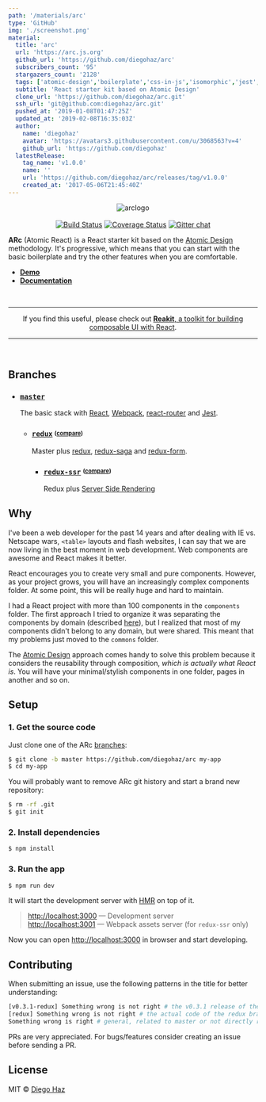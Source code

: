 ```yaml
---
path: '/materials/arc'
type: 'GitHub'
img: './screenshot.png'
material:
  title: 'arc'
  url: 'https://arc.js.org'
  github_url: 'https://github.com/diegohaz/arc'
  subscribers_count: '95'
  stargazers_count: '2128'
  tags: ['atomic-design','boilerplate','css-in-js','isomorphic','jest','react','react-router','redux','redux-saga','starter-kit','storybook','styled-components','universal']
  subtitle: 'React starter kit based on Atomic Design'
  clone_url: 'https://github.com/diegohaz/arc.git'
  ssh_url: 'git@github.com:diegohaz/arc.git'
  pushed_at: '2019-01-08T01:47:25Z'
  updated_at: '2019-02-08T16:35:03Z'
  author:
    name: 'diegohaz'
    avatar: 'https://avatars3.githubusercontent.com/u/3068563?v=4'
    github_url: 'https://github.com/diegohaz'
  latestRelease:
    tag_name: 'v1.0.0'
    name: ''
    url: 'https://github.com/diegohaz/arc/releases/tag/v1.0.0'
    created_at: '2017-05-06T21:45:40Z'
---
```

<p align='center'>
  <img alt='arclogo' src='https://cloud.githubusercontent.com/assets/3068563/23199029/55e9d55a-f8aa-11e6-91a2-74b82db3813c.png'><br><br>
  <a href='https://travis-ci.org/diegohaz/arc'><img src='https://img.shields.io/travis/diegohaz/arc/master.svg?style=flat-square' alt='Build Status' /></a>
  <a href='https://codecov.io/gh/diegohaz/arc'><img src='https://img.shields.io/codecov/c/github/diegohaz/arc.svg?style=flat-square' alt='Coverage Status' /></a>
  <a href='https://gitter.im/diegohaz/arc'><img src='https://img.shields.io/badge/chat-on%20gitter-1dce73.svg?style=flat-square' alt='Gitter chat' /></a>
</p>

**ARc** (Atomic React) is a React starter kit based on the [Atomic Design](http://bradfrost.com/blog/post/atomic-web-design/) methodology. It's progressive, which means that you can start with the basic boilerplate and try the other features when you are comfortable.

- **[Demo](https://arc.js.org)**
- **[Documentation](https://github.com/diegohaz/arc/wiki)**

<br>
<hr>
<p align='center'>
If you find this useful, please check out <a href='https://github.com/reakit/reakit'><strong>Reakit</strong>, a toolkit for building composable UI with React</a>.
</p>
<hr>
<br>

## Branches

- ### [`master`](https://github.com/diegohaz/arc)

  The basic stack with [React](https://facebook.github.io/react/), [Webpack](https://github.com/webpack/webpack), [react-router](https://github.com/ReactTraining/react-router) and [Jest](https://facebook.github.io/jest/).

  - ### [`redux`](https://github.com/diegohaz/arc/tree/redux) <sup><sub>([compare](https://github.com/diegohaz/arc/compare/master...redux?diff=split#files_bucket))</sub></sup>

    Master plus [redux](https://github.com/reactjs/redux), [redux-saga](https://github.com/yelouafi/redux-saga) and [redux-form](https://github.com/erikras/redux-form).

    - ### [`redux-ssr`](https://github.com/diegohaz/arc/tree/redux-ssr) <sup><sub>([compare](https://github.com/diegohaz/arc/compare/redux...redux-ssr?diff=split#files_bucket))</sub></sup>

      Redux plus [Server Side Rendering](https://github.com/reactjs/redux/blob/master/docs/recipes/ServerRendering.md)

## Why

I've been a web developer for the past 14 years and after dealing with IE vs. Netscape wars, `<table>` layouts and flash websites, I can say that we are now living in the best moment in web development. Web components are awesome and React makes it better.

React encourages you to create very small and pure components. However, as your project grows, you will have an increasingly complex components folder. At some point, this will be really huge and hard to maintain.

I had a React project with more than 100 components in the `components` folder. The first approach I tried to organize it was separating the components by domain (described [here](http://marmelab.com/blog/2015/12/17/react-directory-structure.html)), but I realized that most of my components didn't belong to any domain, but were shared. This meant that my problems just moved to the `commons` folder.

The [Atomic Design](http://bradfrost.com/blog/post/atomic-web-design/) approach comes handy to solve this problem because it considers the reusability through composition, *which is actually what React is*. You will have your minimal/stylish components in one folder, pages in another and so on.

## Setup

### 1. Get the source code

Just clone one of the ARc [branches](#branches):
```sh
$ git clone -b master https://github.com/diegohaz/arc my-app
$ cd my-app
```

You will probably want to remove ARc git history and start a brand new repository:
```sh
$ rm -rf .git
$ git init
```

### 2. Install dependencies

```sh
$ npm install
```

### 3. Run the app

```sh
$ npm run dev
```

It will start the development server with [HMR](https://webpack.github.io/docs/hot-module-replacement) on top of it.

> [http://localhost:3000](http://localhost:3000) — Development server<br>
> [http://localhost:3001](http://localhost:3001) — Webpack assets server (for `redux-ssr` only)<br>

Now you can open [http://localhost:3000](http://localhost:3000) in browser and start developing.

## Contributing

When submitting an issue, use the following patterns in the title for better understanding:
```bash
[v0.3.1-redux] Something wrong is not right # the v0.3.1 release of the redux branch
[redux] Something wrong is not right # the actual code of the redux branch
Something wrong is right # general, related to master or not directly related to any branch
```

PRs are very appreciated. For bugs/features consider creating an issue before sending a PR.

## License

MIT © [Diego Haz](https://github.com/diegohaz)
